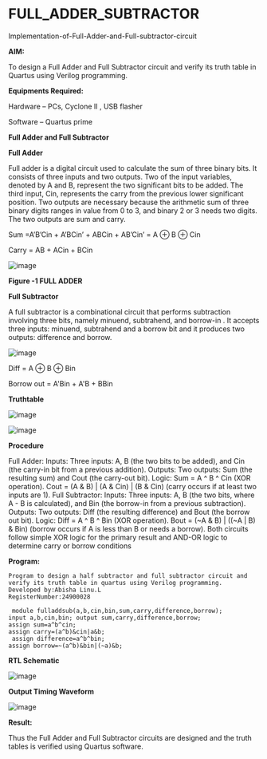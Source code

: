 # FULL_ADDER_SUBTRACTOR

Implementation-of-Full-Adder-and-Full-subtractor-circuit

**AIM:**

To design a Full Adder and Full Subtractor circuit and verify its truth table in Quartus using Verilog programming.

**Equipments Required:**

Hardware – PCs, Cyclone II , USB flasher

Software – Quartus prime

**Full Adder and Full Subtractor**

**Full Adder**

Full adder is a digital circuit used to calculate the sum of three binary bits. It consists of three inputs and two outputs. Two of the input variables, denoted by A and B, represent the two significant bits to be added. The third input, Cin, represents the carry from the previous lower significant position. Two outputs are necessary because the arithmetic sum of three binary digits ranges in value from 0 to 3, and binary 2 or 3 needs two digits. The two outputs are sum and carry.

Sum =A’B’Cin + A’BCin’ + ABCin + AB’Cin’ = A ⊕ B ⊕ Cin 

Carry = AB + ACin + BCin

![image](https://github.com/naavaneetha/FULL_ADDER_SUBTRACTOR/assets/154305477/0f30ba51-5ffb-4198-845f-18e054f675e7)

**Figure -1 FULL ADDER**

**Full Subtractor**

A full subtractor is a combinational circuit that performs subtraction involving three bits, namely minuend, subtrahend, and borrow-in . It accepts three inputs: minuend, subtrahend and a borrow bit and it produces two outputs: difference and borrow.

![image](https://github.com/naavaneetha/FULL_ADDER_SUBTRACTOR/assets/154305477/02b24f51-ab51-4304-9ad6-7b81ffc1ead5)

Diff = A ⊕ B ⊕ Bin 

Borrow out = A'Bin + A'B + BBin

**Truthtable**

![image](https://github.com/user-attachments/assets/1020568c-7bd7-4e86-b90d-ac1d3ed5a08f)

![image](https://github.com/user-attachments/assets/3388fd64-c6c8-427c-9992-2f13465e8884)

**Procedure**

 Full Adder: Inputs: Three inputs: A, B (the two bits to be added), and Cin (the carry-in bit from a
 previous addition). Outputs: Two outputs: Sum (the resulting sum) and Cout (the carry-out bit).
 Logic: Sum = A ^ B ^ Cin (XOR operation). Cout = (A & B) | (A & Cin) | (B & Cin) (carry occurs if at
 least two inputs are 1).
 Full Subtractor: Inputs: Three inputs: A, B (the two bits, where A - B is calculated), and Bin (the
 borrow-in from a previous subtraction). Outputs: Two outputs: Diff (the resulting difference) and
 Bout (the borrow out bit). Logic: Diff = A ^ B ^ Bin (XOR operation). Bout = (~A & B) | ((~A | B) &
 Bin) (borrow occurs if A is less than B or needs a borrow). Both circuits follow simple XOR logic for
 the primary result and AND-OR logic to determine carry or borrow conditions
 
**Program:**
```
Program to design a half subtractor and full subtractor circuit and verify its truth table in quartus using Verilog programming.
Developed by:Abisha Linu.L
RegisterNumber:24900028

```
```
 module fulladdsub(a,b,cin,bin,sum,carry,difference,borrow); 
input a,b,cin,bin; output sum,carry,difference,borrow; 
assign sum=a^b^cin; 
assign carry=(a^b)&cin|a&b;
 assign difference=a^b^bin; 
assign borrow=~(a^b)&bin|(~a)&b;
```
**RTL Schematic**

![image](https://github.com/user-attachments/assets/48e763cd-2de5-4853-b4a6-fb7a91b1eeb7)

**Output Timing Waveform**

![image](https://github.com/user-attachments/assets/0263b286-88f0-4443-b01a-087cb9f51918)

**Result:**

Thus the Full Adder and Full Subtractor circuits are designed and the truth tables is verified using Quartus software.



